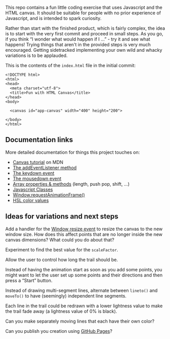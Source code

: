 This repo contains a fun little coding exercise that uses Javascript and the
HTML canvas.  It should be suitable for people with no prior experience of
Javascript, and is intended to spark curiosity.

Rather than start with the finished product, which is fairly complex, the idea
is to start with the very first commit and proceed in small steps.  As you go,
if you think “I wonder what would happen if I ...” - try it and see what
happens!  Trying things that aren't in the provided steps is very much
encouraged. Getting sidetracked implementing your own wild and whacky
variations is to be applauded.

This is the contents of the `index.html` file in the initial commit:

```
<!DOCTYPE html>
<html>
<head>
  <meta charset="utf-8">
  <title>Fun with HTML Canvas</title>
</head>
<body>

  <canvas id="app-canvas" width="400" height="200">

</body>
</html>
```

## Documentation links

More detailed documentation for things this project touches on:

* [Canvas tutorial](https://developer.mozilla.org/en-US/docs/Web/API/Canvas_API/Tutorial) on MDN
* [The addEventListener method](https://developer.mozilla.org/en-US/docs/Web/API/EventTarget/addEventListener)
* [The keydown event](https://developer.mozilla.org/en-US/docs/Web/API/Element/keydown_event)
* [The mousedown event](https://developer.mozilla.org/en-US/docs/Web/API/Element/mousedown_event)
* [Array properties & methods](https://developer.mozilla.org/en-US/docs/Web/JavaScript/Reference/Global_Objects/Array) (length, push pop, shift, ...)
* [Javascript Classes](https://developer.mozilla.org/en-US/docs/Web/JavaScript/Reference/Classes)
* [Window.requestAnimationFrame()](https://developer.mozilla.org/en-US/docs/Web/API/window/requestAnimationFrame)
* [HSL color values](https://developer.mozilla.org/en-US/docs/Web/CSS/color_value/hsl)

## Ideas for variations and next steps

Add a handler for the [Window resize
event](https://developer.mozilla.org/en-US/docs/Web/API/Window/resize_event) to
resize the canvas to the new window size.  How does this affect points that are
no longer inside the new canvas dimensions?  What could you do about that?

Experiment to find the best value for the `scaleFactor`.

Allow the user to control how long the trail should be.

Instead of having the animation start as soon as you add some points, you might
want to let the user set up some points and their directions and then press a
“Start” button.

Instead of drawing multi-segment lines, alternate between `lineto()` and
`moveTo()` to have (seemingly) independent line segments.

Each line in the trail could be redrawn with a lower lightness value to make
the trail fade away (a lightness value of 0% is black).

Can you make separately moving lines that each have their own color?

Can you publish you creation using [GitHub Pages](https://docs.github.com/en/pages)?
